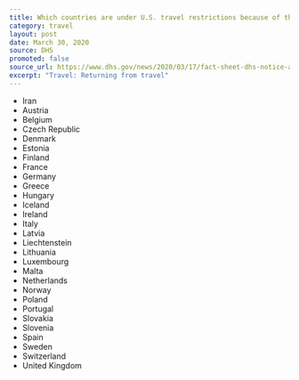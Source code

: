 ```yaml
---
title: Which countries are under U.S. travel restrictions because of the Coronavirus?
category: travel
layout: post
date: March 30, 2020
source: DHS
promoted: false
source_url: https://www.dhs.gov/news/2020/03/17/fact-sheet-dhs-notice-arrival-restrictions-china-iran-and-certain-countries-europe
excerpt: "Travel: Returning from travel"
---
```


- Iran
- Austria
- Belgium
- Czech Republic
- Denmark
- Estonia
- Finland
- France 
- Germany
- Greece
- Hungary
- Iceland
- Ireland
- Italy
- Latvia
- Liechtenstein
- Lithuania
- Luxembourg
- Malta
- Netherlands
- Norway
- Poland
- Portugal
- Slovakia
- Slovenia
- Spain
- Sweden
- Switzerland
- United Kingdom
